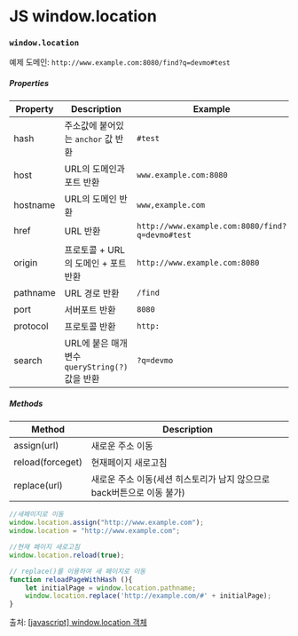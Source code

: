 # JS window.location

### `window.location`

예제 도메인: `http://www.example.com:8080/find?q=devmo#test`

##### Properties

| Property | Description                                    | Example                                         |
| -------- | ---------------------------------------------- | ----------------------------------------------- |
| hash     | 주소값에 붙어있는 `anchor` 값 반환             | `#test`                                         |
| host     | URL의 도메인과 포트 반환                       | `www.example.com:8080`                          |
| hostname | URL의 도메인 반환                              | `www,example.com`                               |
| href     | URL 반환                                       | `http://www.example.com:8080/find?q=devmo#test` |
| origin   | 프로토콜 + URL의 도메인 + 포트 반환            | `http://www.example.com:8080`                   |
| pathname | URL 경로 반환                                  | `/find`                                         |
| port     | 서버포트 반환                                  | `8080`                                          |
| protocol | 프로토콜 반환                                  | `http:`                                         |
| search   | URL에 붙은 매개변수 `queryString(?)` 값을 반환 | `?q=devmo`                                      |



##### Methods

| Method           | Description                                                  |
| ---------------- | ------------------------------------------------------------ |
| assign(url)      | 새로운 주소 이동                                             |
| reload(forceget) | 현재페이지 새로고침                                          |
| replace(url)     | 새로운 주소 이동(세션 히스토리가 남지 않으므로 back버튼으로 이동 불가) |

```js
//새페이지로 이동
window.location.assign("http://www.example.com");
window.location = "http://www.example.com";

//현재 페이지 새로고침
window.location.reload(true);

// replace()를 이용하여 새 페이지로 이동
function reloadPageWithHash (){
    let initialPage = window.location.pathname;
    window.location.replace('http://example.com/#' + initialPage);
}
```



출처: [[javascript] window.location 객체](https://august5pm.tistory.com/8)